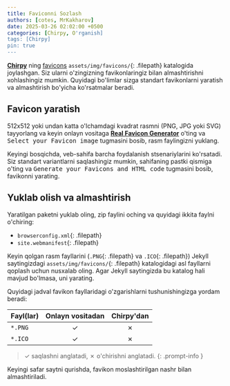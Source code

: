 ```yaml
---
title: Faviconni Sozlash
authors: [cotes, MrKakharov]
date: 2025-03-26 02:02:00 +0500
categories: [Chirpy, O'rganish]
tags: [Chirpy]
pin: true
---
```


[**Chirpy**](https://github.com/cotes2020/jekyll-theme-chirpy/) ning [favicons](https://www.favicon-generator.org/about/) `assets/img/favicons/`{: .filepath} katalogida joylashgan. Siz ularni o'zingizning favikonlaringiz bilan almashtirishni xohlashingiz mumkin. Quyidagi bo'limlar sizga standart favikonlarni yaratish va almashtirish bo'yicha ko'rsatmalar beradi.

## Favicon yaratish

512x512 yoki undan katta o'lchamdagi kvadrat rasmni (PNG, JPG yoki SVG) tayyorlang va keyin onlayn vositaga [**Real Favicon Generator**](https://realfavicongenerator.net/) o'ting va <kbd>Select your Favicon image</kbd> tugmasini bosib, rasm faylingizni yuklang.

Keyingi bosqichda, veb-sahifa barcha foydalanish stsenariylarini ko'rsatadi. Siz standart variantlarni saqlashingiz mumkin, sahifaning pastki qismiga o'ting va <kbd>Generate your Favicons and HTML code</kbd> tugmasini bosib, favikonni yarating.

## Yuklab olish va almashtirish

Yaratilgan paketni yuklab oling, zip faylini oching va quyidagi ikkita faylni o'chiring:

- `browserconfig.xml`{: .filepath}
- `site.webmanifest`{: .filepath}

Keyin qolgan rasm fayllarini (`.PNG`{: .filepath} va `.ICO`{: .filepath}) Jekyll saytingizdagi `assets/img/favicons/`{: .filepath} katalogidagi asl fayllarni qoplash uchun nusxalab oling. Agar Jekyll saytingizda bu katalog hali mavjud bo'lmasa, uni yarating.

Quyidagi jadval favikon fayllaridagi o'zgarishlarni tushunishingizga yordam beradi:

| Fayl(lar)           | Onlayn vositadan                  | Chirpy'dan  |
|---------------------|:---------------------------------:|:-----------:|
| `*.PNG`             | ✓                                 | ✗           |
| `*.ICO`             | ✓                                 | ✗           |

<!-- markdownlint-disable-next-line -->
>  ✓ saqlashni anglatadi, ✗ o'chirishni anglatadi.
{: .prompt-info }

Keyingi safar saytni qurishda, favikon moslashtirilgan nashr bilan almashtiriladi.
